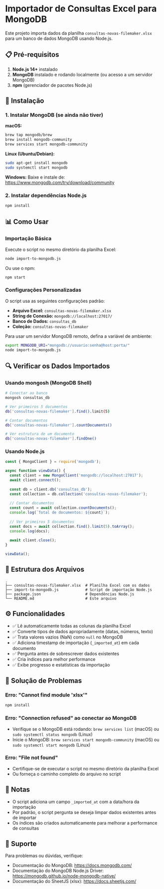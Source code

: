 # Importador de Consultas Excel para MongoDB

Este projeto importa dados da planilha `consultas-novas-filemaker.xlsx` para um banco de dados MongoDB usando Node.js.

## 📋 Pré-requisitos

1. **Node.js 14+** instalado
2. **MongoDB** instalado e rodando localmente (ou acesso a um servidor MongoDB)
3. **npm** (gerenciador de pacotes Node.js)

## 🚀 Instalação

### 1. Instalar MongoDB (se ainda não tiver)

**macOS:**
```bash
brew tap mongodb/brew
brew install mongodb-community
brew services start mongodb-community
```

**Linux (Ubuntu/Debian):**
```bash
sudo apt-get install mongodb
sudo systemctl start mongodb
```

**Windows:**
Baixe e instale de: https://www.mongodb.com/try/download/community

### 2. Instalar dependências Node.js

```bash
npm install
```

## 📊 Como Usar

### Importação Básica

Execute o script no mesmo diretório da planilha Excel:

```bash
node import-to-mongodb.js
```

Ou use o npm:

```bash
npm start
```

### Configurações Personalizadas

O script usa as seguintes configurações padrão:
- **Arquivo Excel:** `consultas-novas-filemaker.xlsx`
- **String de Conexão:** `mongodb://localhost:27017/`
- **Banco de Dados:** `consultas_db`
- **Coleção:** `consultas-novas-filemaker`

Para usar um servidor MongoDB remoto, defina a variável de ambiente:

```bash
export MONGODB_URI="mongodb://usuario:senha@host:porta/"
node import-to-mongodb.js
```

## 🔍 Verificar os Dados Importados

### Usando mongosh (MongoDB Shell)

```bash
# Conectar ao banco
mongosh consultas_db

# Ver primeiros 5 documentos
db['consultas-novas-filemaker'].find().limit(5)

# Contar documentos
db['consultas-novas-filemaker'].countDocuments()

# Ver estrutura de um documento
db['consultas-novas-filemaker'].findOne()
```

### Usando Node.js

```javascript
const { MongoClient } = require('mongodb');

async function viewData() {
  const client = new MongoClient('mongodb://localhost:27017');
  await client.connect();
  
  const db = client.db('consultas_db');
  const collection = db.collection('consultas-novas-filemaker');
  
  // Contar documentos
  const count = await collection.countDocuments();
  console.log(`Total de documentos: ${count}`);
  
  // Ver primeiros 5 documentos
  const docs = await collection.find().limit(5).toArray();
  console.log(docs);
  
  await client.close();
}

viewData();
```

## 📁 Estrutura dos Arquivos

```
.
├── consultas-novas-filemaker.xlsx  # Planilha Excel com os dados
├── import-to-mongodb.js            # Script de importação Node.js
├── package.json                    # Dependências Node.js
└── README.md                       # Este arquivo
```

## ⚙️ Funcionalidades

- ✅ Lê automaticamente todas as colunas da planilha Excel
- ✅ Converte tipos de dados apropriadamente (datas, números, texto)
- ✅ Trata valores vazios (NaN) como `null` no MongoDB
- ✅ Adiciona timestamp de importação (`_imported_at`) em cada documento
- ✅ Pergunta antes de sobrescrever dados existentes
- ✅ Cria índices para melhor performance
- ✅ Exibe progresso e estatísticas da importação

## 🔧 Solução de Problemas

### Erro: "Cannot find module 'xlsx'"

```bash
npm install
```

### Erro: "Connection refused" ao conectar ao MongoDB
- Verifique se o MongoDB está rodando: `brew services list` (macOS) ou `sudo systemctl status mongodb` (Linux)
- Inicie o MongoDB: `brew services start mongodb-community` (macOS) ou `sudo systemctl start mongodb` (Linux)

### Erro: "File not found"
- Certifique-se de executar o script no mesmo diretório da planilha Excel
- Ou forneça o caminho completo do arquivo no script

## 📝 Notas

- O script adiciona um campo `_imported_at` com a data/hora da importação
- Por padrão, o script pergunta se deseja limpar dados existentes antes de importar
- Os índices são criados automaticamente para melhorar a performance de consultas

## 🤝 Suporte

Para problemas ou dúvidas, verifique:
- Documentação do MongoDB: <https://docs.mongodb.com/>
- Documentação do MongoDB Node.js Driver: <https://mongodb.github.io/node-mongodb-native/>
- Documentação do SheetJS (xlsx): <https://docs.sheetjs.com/>
